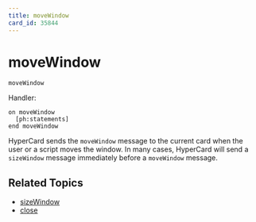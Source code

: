 ```yaml
---
title: moveWindow
card_id: 35844
---
```


# moveWindow

```
moveWindow
```

Handler:

```
on moveWindow
  [ph:statements]
end moveWindow
```

HyperCard sends the `moveWindow` message to the current card when the user or a script moves the window. In many cases, HyperCard will send a `sizeWindow` message immediately before a `moveWindow` message.

## Related Topics

* [sizeWindow](/HyperTalkReference/systemmessages/sizeWindow)
* [close](/HyperTalkReference/commands/close)
